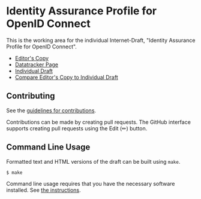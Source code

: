 <!-- regenerate: on (set to off if you edit this file) -->

# Identity Assurance Profile for OpenID Connect

This is the working area for the individual Internet-Draft, "Identity Assurance Profile for OpenID Connect".

* [Editor's Copy](https://oktadev.github.io/openid-ida-oidc-security-profile/#go.draft-openid-ida-security-profile.html)
* [Datatracker Page](https://datatracker.ietf.org/doc/draft-openid-ida-security-profile)
* [Individual Draft](https://datatracker.ietf.org/doc/html/draft-openid-ida-security-profile)
* [Compare Editor's Copy to Individual Draft](https://oktadev.github.io/openid-ida-oidc-security-profile/#go.draft-openid-ida-security-profile.diff)


## Contributing

See the
[guidelines for contributions](https://github.com/oktadev/openid-ida-oidc-security-profile/blob/main/CONTRIBUTING.md).

Contributions can be made by creating pull requests.
The GitHub interface supports creating pull requests using the Edit (✏) button.


## Command Line Usage

Formatted text and HTML versions of the draft can be built using `make`.

```sh
$ make
```

Command line usage requires that you have the necessary software installed.  See
[the instructions](https://github.com/martinthomson/i-d-template/blob/main/doc/SETUP.md).

